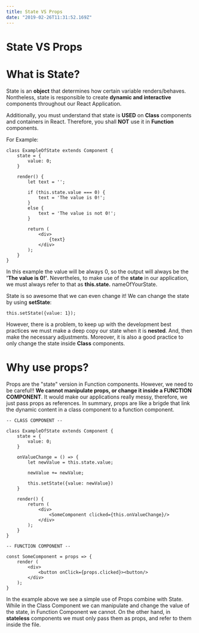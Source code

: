 ```yaml
---
title: State VS Props
date: "2019-02-26T11:31:52.169Z"
---
```


# State VS Props

# What is State?

State is an **object** that determines how certain variable renders/behaves. Nontheless, state is responsible to create **dynamic and interactive** components throughout our React Application.

Additionally, you must understand that state is **USED** on **Class** components and containers in React. Therefore, you shall **NOT** use it in **Function** components.

For Example:

```
class ExampleOfState extends Component {
    state = {
        value: 0;
    }

    render() {
        let text = '';

        if (this.state.value === 0) {
            text = 'The value is 0!';
        }
        else {
            text = 'The value is not 0!';
        }

        return (
            <div>
                {text}
            </div>
        );
    }
}
```

In this example the value will be always 0, so the output will always be the **'The value is 0!'**. Nevertheles, to make use of the **state** in our application, we must always refer to that as **this.state.** nameOfYourState.

State is so awesome that we can even change it! We can change the state by using **setState**:

```
this.setState({value: 1});
```

However, there is a problem, to keep up with the development best practices we must make a deep copy our state when it is **nested**. And, then make the necessary adjustments. Moreover, it is also a good practice to only change the state inside **Class** components.

# Why use props?

Props are the "state" version in Function components. However, we need to be careful!! **We cannot manipulate props, or change it inside a FUNCTION COMPONENT**. It would make our applications really messy, therefore, we just pass props as references. In summary, props are like a brigde that link the dynamic content in a class component to a function component.

```
-- CLASS COMPONENT --

class ExampleOfState extends Component {
    state = {
        value: 0;
    }

    onValueChange = () => {
        let newValue = this.state.value;

        newValue += newValue;

        this.setState({value: newValue})
    }

    render() {
        return (
            <div>
                <SomeComponent clicked={this.onValueChange}/>
            </div>
        );
    }
}

-- FUNCTION COMPONENT --

const SomeComponent = props => {
    render (
        <div>
            <button onClick={props.clicked}><button/>
        </div>
    );
}
```

In the example above we see a simple use of Props combine with State. While in the Class Component we can manipulate and change the value of the state, in Function Component we cannot. On the other hand, in **stateless** components we must only pass them as props, and refer to them inside the file.